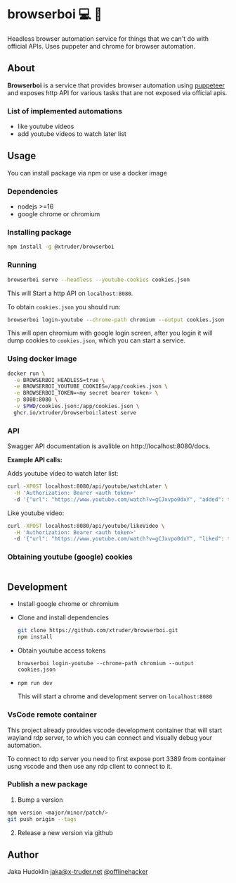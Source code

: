 # browserboi :computer: :boy:

Headless browser automation service for things that we can't do with official APIs. Uses puppeter and chrome for browser automation.

## About

**Browserboi** is a service that provides browser automation
using [puppeteer](https://github.com/puppeteer/puppeteer) and
exposes http API for various tasks that are not exposed via
official apis.

### List of implemented automations

- like youtube videos
- add youtube videos to watch later list

## Usage

You can install package via npm or use a docker image

### Dependencies

- nodejs >=16
- google chrome or chromium

### Installing package

```bash
npm install -g @xtruder/browserboi
```

### Running

```bash
browserboi serve --headless --youtube-cookies cookies.json
```

This will Start a http API on `localhost:8080`.

To obtain `cookies.json` you should run:

```bash
browserboi login-youtube --chrome-path chromium --output cookies.json
```

This will open chromium with google login screen, after you login it will dump cookies to `cookies.json`, which you can start a service.

### Using docker image

```bash
docker run \
  -e BROWSERBOI_HEADLESS=true \
  -e BROWSERBOI_YOUTUBE_COOKIES=/app/cookies.json \
  -e BROWSERBOI_TOKEN=<my secret bearer token> \
  -p 8080:8080 \
  -v $PWD/cookies.json:/app/cookies.json \
  ghcr.io/xtruder/browserboi:latest serve
```

### API

Swagger API documentation is avalible on http://localhost:8080/docs.

**Example API calls:**

Adds youtube video to watch later list:

```bash
curl -XPOST localhost:8080/api/youtube/watchLater \
  -H 'Authorization: Bearer <auth token>'
  -d '{"url": "https://www.youtube.com/watch?v=gCJxvpo0dxY", "added": true}'
```

Like youtube video:

```bash
curl -XPOST localhost:8080/api/youtube/likeVideo \
  -H 'Authorization: Bearer <auth token>'
  -d '{"url": "https://www.youtube.com/watch?v=gCJxvpo0dxY", "liked": true}'
```

### Obtaining youtube (google) cookies

```
```


## Development

- Install google chrome or chromium

- Clone and install dependencies

    ```bash
    git clone https://github.com/xtruder/browserboi.git
    npm install
    ```

- Obtain youtube access tokens

    ```
    browserboi login-youtube --chrome-path chromium --output cookies.json
    ```

-  `npm run dev`

    This will start a chrome and development server on `localhost:8080`

### VsCode remote container

This project already provides vscode development container that will start
wayland rdp server, to which you can connect and visually debug your automation.

To connect to rdp server you need to first expose port 3389 from container usng vscode
and then use any rdp client to connect to it.

### Publish a new package

1. Bump a version

```bash
npm version <major/minor/patch/>
git push origin --tags
```

2. Release a new version via github

## Author

Jaka Hudoklin <jaka@x-truder.net> [@offlinehacker](twitter.com/offlinehacker)
